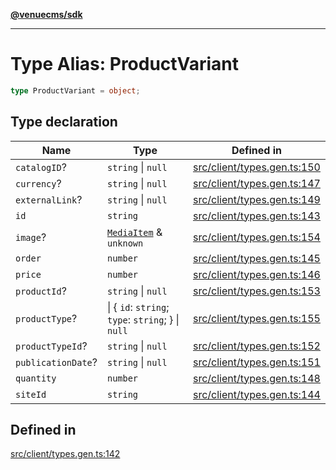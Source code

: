 [**@venuecms/sdk**](../Index.md)

***

# Type Alias: ProductVariant

```ts
type ProductVariant = object;
```

## Type declaration

| Name | Type | Defined in |
| ------ | ------ | ------ |
| `catalogID`? | `string` \| `null` | [src/client/types.gen.ts:150](https://github.com/venuecms/sdk/blob/c07c18831cf33fafb3b37826410f2b30773eb6c2/src/client/types.gen.ts#L150) |
| `currency`? | `string` \| `null` | [src/client/types.gen.ts:147](https://github.com/venuecms/sdk/blob/c07c18831cf33fafb3b37826410f2b30773eb6c2/src/client/types.gen.ts#L147) |
| `externalLink`? | `string` \| `null` | [src/client/types.gen.ts:149](https://github.com/venuecms/sdk/blob/c07c18831cf33fafb3b37826410f2b30773eb6c2/src/client/types.gen.ts#L149) |
| `id` | `string` | [src/client/types.gen.ts:143](https://github.com/venuecms/sdk/blob/c07c18831cf33fafb3b37826410f2b30773eb6c2/src/client/types.gen.ts#L143) |
| `image`? | [`MediaItem`](MediaItem.md) & `unknown` | [src/client/types.gen.ts:154](https://github.com/venuecms/sdk/blob/c07c18831cf33fafb3b37826410f2b30773eb6c2/src/client/types.gen.ts#L154) |
| `order` | `number` | [src/client/types.gen.ts:145](https://github.com/venuecms/sdk/blob/c07c18831cf33fafb3b37826410f2b30773eb6c2/src/client/types.gen.ts#L145) |
| `price` | `number` | [src/client/types.gen.ts:146](https://github.com/venuecms/sdk/blob/c07c18831cf33fafb3b37826410f2b30773eb6c2/src/client/types.gen.ts#L146) |
| `productId`? | `string` \| `null` | [src/client/types.gen.ts:153](https://github.com/venuecms/sdk/blob/c07c18831cf33fafb3b37826410f2b30773eb6c2/src/client/types.gen.ts#L153) |
| `productType`? | \| \{ `id`: `string`; `type`: `string`; \} \| `null` | [src/client/types.gen.ts:155](https://github.com/venuecms/sdk/blob/c07c18831cf33fafb3b37826410f2b30773eb6c2/src/client/types.gen.ts#L155) |
| `productTypeId`? | `string` \| `null` | [src/client/types.gen.ts:152](https://github.com/venuecms/sdk/blob/c07c18831cf33fafb3b37826410f2b30773eb6c2/src/client/types.gen.ts#L152) |
| `publicationDate`? | `string` \| `null` | [src/client/types.gen.ts:151](https://github.com/venuecms/sdk/blob/c07c18831cf33fafb3b37826410f2b30773eb6c2/src/client/types.gen.ts#L151) |
| `quantity` | `number` | [src/client/types.gen.ts:148](https://github.com/venuecms/sdk/blob/c07c18831cf33fafb3b37826410f2b30773eb6c2/src/client/types.gen.ts#L148) |
| `siteId` | `string` | [src/client/types.gen.ts:144](https://github.com/venuecms/sdk/blob/c07c18831cf33fafb3b37826410f2b30773eb6c2/src/client/types.gen.ts#L144) |

## Defined in

[src/client/types.gen.ts:142](https://github.com/venuecms/sdk/blob/c07c18831cf33fafb3b37826410f2b30773eb6c2/src/client/types.gen.ts#L142)
